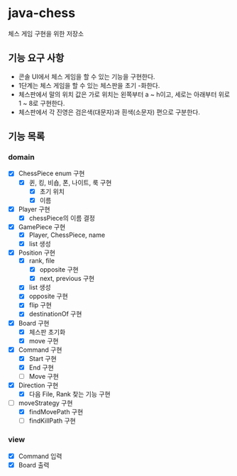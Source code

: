 # java-chess
체스 게임 구현을 위한 저장소

## 기능 요구 사항
- 콘솔 UI에서 체스 게임을 할 수 있는 기능을 구현한다.
- 1단계는 체스 게임을 할 수 있는 체스판을 초기 -화한다.
- 체스판에서 말의 위치 값은 가로 위치는 왼쪽부터 a ~ h이고, 세로는 아래부터 위로 1 ~ 8로 구현한다.
- 체스판에서 각 진영은 검은색(대문자)과 흰색(소문자) 편으로 구분한다.

## 기능 목록
### domain
- [x] ChessPiece enum 구현
    - [x] 퀸, 킹, 비숍, 폰, 나이트, 룩 구현
        - [x] 초기 위치
        - [x] 이름
- [x] Player 구현
    - [x] chessPiece의 이름 결정
- [x] GamePiece 구현
    - [x] Player, ChessPiece, name
    - [x] list 생성
- [x] Position 구현
    - [x] rank, file
        - [x] opposite 구현
        - [x] next, previous 구현
    - [x] list 생성
    - [x] opposite 구현
    - [x] flip 구현
    - [x] destinationOf 구현
- [x] Board 구현
    - [x] 체스판 초기화 
    - [x] move 구현
- [x] Command 구현
    - [x] Start 구현
    - [x] End 구현
    - [ ] Move 구현
- [x] Direction 구현
    - [x] 다음 File, Rank 찾는 기능 구현
- [ ] moveStrategy 구현
    - [x] findMovePath 구현
    - [ ] findKillPath 구현
### view
- [x] Command 입력
- [x] Board 출력